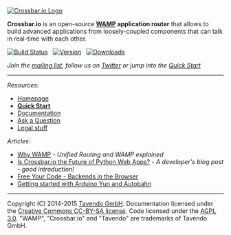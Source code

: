 [![Crossbar.io Logo](legal/crossbar_icon_and_text_vectorized.png)](http://crossbar.io/)

**Crossbar.io** is an open-source **[WAMP](http://wamp.ws/) application router** that allows to build advanced applications from loosely-coupled components that can talk in real-time with each other.

[![Build Status](https://travis-ci.org/crossbario/crossbar.png?branch=master)](https://travis-ci.org/crossbario/crossbar)
&nbsp; [![Version](https://pypip.in/v/crossbar/badge.png)](https://pypi.python.org/pypi/crossbar)
&nbsp; [![Downloads](https://pypip.in/d/crossbar/badge.png)](https://pypi.python.org/pypi/crossbar)

*Join the [mailing list](https://groups.google.com/forum/#!forum/crossbario), follow us on [Twitter](https://twitter.com/crossbario) or jump into the [Quick Start](http://crossbar.io/docs/Quick-Start/)*

------------

*Resources:*

* [Homepage](http://crossbar.io)
* **[Quick Start](http://crossbar.io/docs/Quick-Start/)**
* [Documentation](http://crossbar.io/docs/)
* [Ask a Question](http://stackoverflow.com/questions/ask?tags=crossbar,wamp)
* [Legal stuff](legal/README.md)

*Articles:*

* [Why WAMP](http://wamp.ws/why/) - *Unified Routing and WAMP explained*
* [Is Crossbar.io the Future of Python Web Apps?](http://tavendo.com/blog/post/is-crossbar-the-future-of-python-web-apps/) - *A developer's blog post - good introduction!*
* [Free Your Code - Backends in the Browser](http://tavendo.com/blog/post/free-your-code-backends-in-the-browser/)
* [Getting started with Arduino Yun and Autobahn](http://tavendo.com/blog/post/arduino-yun-with-autobahn/)


------------

Copyright (C) 2014-2015 [Tavendo GmbH](http://www.tavendo.com). Documentation licensed under the [Creative Commons CC-BY-SA license](http://creativecommons.org/licenses/by-sa/3.0/). Code licensed under the [AGPL 3.0](http://www.gnu.org/licenses/agpl-3.0.en.html). "WAMP", "Crossbar.io" and "Tavendo" are trademarks of Tavendo GmbH.
